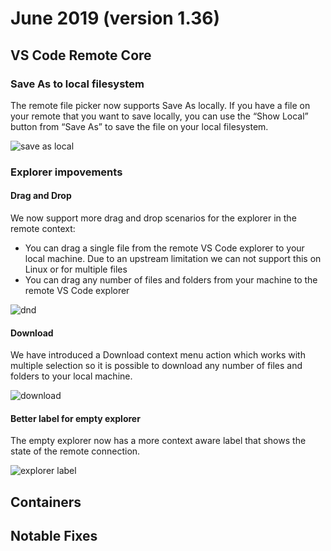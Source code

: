 # June 2019 (version 1.36)

## VS Code Remote Core

### Save As to local filesystem

The remote file picker now supports Save As locally. If you have a file on your remote that you want to save locally, you can use the “Show Local” button from “Save As” to save the file on your local filesystem.

![save as local](images/1_36/save_local.png)

### Explorer impovements

#### Drag and Drop

We now support more drag and drop scenarios for the explorer in the remote context:
* You can drag a single file from the remote VS Code explorer to your local machine. Due to an upstream limitation we can not support this on Linux or for multiple files
* You can drag any number of files and folders from your machine to the remote VS Code explorer

![dnd](images/1_36/dnd.gif)


#### Download

We have introduced a Download context menu action which works with multiple selection so it is possible to download any number of files and folders to your local machine.

![download](images/1_36/download.png)

#### Better label for empty explorer

The empty explorer now has a more context aware label that shows the state of the remote connection.

![explorer label](images/1_36/explorer-label.png)


## Containers

## Notable Fixes
